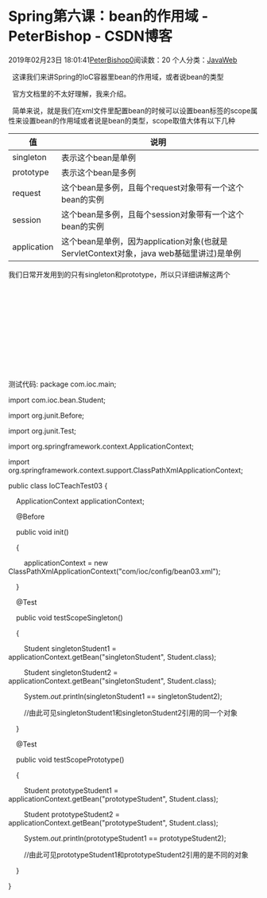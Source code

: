 # Spring第六课：bean的作用域 - PeterBishop - CSDN博客





2019年02月23日 18:01:41[PeterBishop0](https://me.csdn.net/qq_40061421)阅读数：20
个人分类：[JavaWeb](https://blog.csdn.net/qq_40061421/article/category/8534452)









  这课我们来讲Spring的IoC容器里bean的作用域，或者说bean的类型



  官方文档里的不太好理解，我来介绍。

  简单来说，就是我们在xml文件里配置bean的时候可以设置bean标签的scope属性来设置bean的作用域或者说是bean的类型，scope取值大体有以下几种


|值|说明|
|----|----|
|singleton|表示这个bean是单例|
|prototype|表示这个bean是多例|
|request|这个bean是多例，且每个request对象带有一个这个bean的实例|
|session|这个bean是多例，且每个session对象带有一个这个bean的实例|
|application|这个bean是单例，因为application对象(也就是ServletContext对象，java web基础里讲过)是单例|



我们日常开发用到的只有singleton和prototype，所以只详细讲解这两个


<!--

    singleton: 单例bean，这样的bean在IoC对象里只会被创建一次，且是在IoC容器初始化时就会被创建好，在之后的getBean()方法调用时获取的都是同一个对象

               如果不设置scope属性，默认bean是单例bean

-->

<bean id="singletonStudent" class="com.ioc.bean.Student" scope="singleton">

    <property name="id" value="1001"></property>

    <property name="age" value="20"></property>

    <property name="name" value="xiaoye"></property>

</bean>



<!--

    prototype: 多例bean,这样的bean并不会在IoC容器初始化时就被创建，而是每调用一次getBean()方法就会创建一个新的bean实例并返回

               所以每次getBean()获取到的多例bean都不是同一个对象

-->

<bean id="prototypeStudent" class="com.ioc.bean.Student" scope="prototype">

    <property name="id" value="1002"></property>

    <property name="age" value="20"></property>

    <property name="name" value="xiaoming"></property>

</bean>








测试代码:
package com.ioc.main;



import com.ioc.bean.Student;

import org.junit.Before;

import org.junit.Test;

import org.springframework.context.ApplicationContext;

import org.springframework.context.support.ClassPathXmlApplicationContext;



public class IoCTeachTest03 {



    ApplicationContext applicationContext;



    @Before

    public void init()

    {

        applicationContext = new ClassPathXmlApplicationContext("com/ioc/config/bean03.xml");

    }



    @Test

    public void testScopeSingleton()

    {

        Student singletonStudent1 = applicationContext.getBean("singletonStudent", Student.class);

        Student singletonStudent2 = applicationContext.getBean("singletonStudent", Student.class);



        System.*out*.println(singletonStudent1 == singletonStudent2);

        //由此可见singletonStudent1和singletonStudent2引用的同一个对象

    }



    @Test

    public void testScopePrototype()

    {

        Student prototypeStudent1 = applicationContext.getBean("prototypeStudent", Student.class);

        Student prototypeStudent2 = applicationContext.getBean("prototypeStudent", Student.class);



        System.*out*.println(prototypeStudent1 == prototypeStudent2);

        //由此可见prototypeStudent1和prototypeStudent2引用的是不同的对象

    }

}




